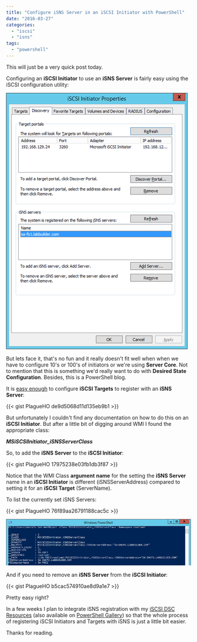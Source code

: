 ```yaml
---
title: "Configure iSNS Server in an iSCSI Initiator with PowerShell"
date: "2016-03-27"
categories:
  - "iscsi"
  - "isns"
tags:
  - "powershell"
---
```


This will just be a very quick post today.

Configuring an **iSCSI Initiator** to use an **iSNS Server** is fairly easy using the iSCSI configuration utility:

![ss_isns_guiinitiatorconfig](/images/ss_isns_guiinitiatorconfig.png)

But lets face it, that's no fun and it really doesn't fit well when when we have to configure 10's or 100's of initiators or we're using **Server Core**. Not to mention that this is something we'd really want to do with **Desired State Configuration**. Besides, this is a PowerShell blog.

It is [easy enough](https://blogs.technet.microsoft.com/filecab/2012/06/08/iscsi-target-cmdlet-reference/) to configure **iSCSI Targets** to register with an **iSNS Server**:

{{< gist PlagueHO de9d5068d11d135eb9b1 >}}

But unfortunately I couldn't find any documentation on how to do this on an **iSCSI Initiator**. But after a little bit of digging around WMI I found the appropriate class:

_**MSiSCSIInitiator\_iSNSServerClass**_

So, to add the **iSNS Server** to the **iSCSI Initiator**:

{{< gist PlagueHO 17975238e03fb1db3f87 >}}

Notice that the WMI Class **argument** **name** for the setting the **iSNS Server** name in an **iSCSI Initiator** is different (iSNSServerAddress) compared to setting it for an **iSCSI Target** (ServerName).

To list the currently set iSNS Servers:

{{< gist PlagueHO 76f89aa26791188cac5c >}}

![ss_isns_getlistservers](/images/ss_isns_getlistservers.png)

And if you need to remove an **iSNS Server** from the **iSCSI Initiator**:

{{< gist PlagueHO b5cac574910ae8d9a1e7 >}}

Pretty easy right?

In a few weeks I plan to integrate iSNS registration with my [iSCSI DSC Resources](https://github.com/PlagueHO/ciSCSI) (also available on [PowerShell Gallery](https://www.powershellgallery.com/packages/ciSCSI/1.0.0.14)) so that the whole process of registering iSCSI Initiators and Targets with iSNS is just a little bit easier.

Thanks for reading.

